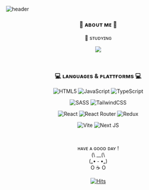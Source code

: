 ![header](https://capsule-render.vercel.app/api?type=wave&color=0:fff5ee,100:fff5ee&height=150&section=header&text=&fontSize=60&animation=twinkling)

<div align=center>

### 🎀 ᴀʙᴏᴜᴛ ᴍᴇ 🧸


 🌱 sᴛᴜᴅʏɪɴɢ
 
 
<a href="https://velog.io/@ddudii"><img src="https://img.shields.io/badge/%20Velog-11B48A?style=flat-square&logo=Vimeo&logoColor=white&link=https://velog.io/@ddudii"/></a>

<br>

### 💻 ʟᴀɴɢᴜᴀɢᴇs & ᴘʟᴀᴛᴛғᴏʀᴍs 💻


![HTML5](https://img.shields.io/badge/html5-%23E34F26.svg?style=flat-square&logo=html5&logoColor=white)
![JavaScript](https://img.shields.io/badge/javascript-%23323330.svg?style=flat-square&logo=javascript&logoColor=%23F7DF1E)
![TypeScript](https://img.shields.io/badge/typescript-%23007ACC.svg?style=flat-square&logo=typescript&logoColor=white)

![SASS](https://img.shields.io/badge/SASS-hotpink.svg?style=flat-square&logo=SASS&logoColor=white)
![TailwindCSS](https://img.shields.io/badge/tailwindcss-%2338B2AC.svg?style=flat-square&logo=tailwind-css&logoColor=white)

![React](https://img.shields.io/badge/react-%2320232a.svg?style=flat-square&logo=react&logoColor=%2361DAFB)
![React Router](https://img.shields.io/badge/React_Router-CA4245?style=flat-square&logo=react-router&logoColor=white)
![Redux](https://img.shields.io/badge/redux-%23593d88.svg?style=flat-square&logo=redux&logoColor=white)

![Vite](https://img.shields.io/badge/vite-%23646CFF.svg?style=flat-square&logo=vite&logoColor=white)
![Next JS](https://img.shields.io/badge/Next-black?style=flat-square&logo=next.js&logoColor=white)


<br>
<p>
 ʜᴀᴠᴇ ᴀ ɢᴏᴏᴅ ᴅᴀʏ ! <br>
(\ __(\   <br>
(„• ֊ •„)  <br>
  O ☕️ O 

</p>

  [![Hits](https://hits.seeyoufarm.com/api/count/incr/badge.svg?url=https%3A%2F%2Fgithub.com%2FDDUDII&count_bg=%23D1D1D1&title_bg=%23FF6F95&icon=github.svg&icon_color=%23FBF3F3&title=hits&edge_flat=false)](https://hits.seeyoufarm.com)
  
</div>

